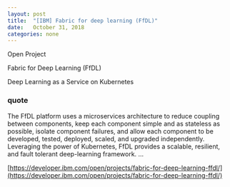 ```yaml
---
layout: post
title:  "[IBM] Fabric for deep learning (FfDL)"
date:   October 31, 2018
categories: none
---
```




Open Project



Fabric for Deep Learning (FfDL)

Deep Learning as a Service on Kubernetes



### quote 



The FfDL platform uses a microservices architecture to reduce coupling between components, keep each component simple and as stateless as possible, isolate component failures, and allow each component to be developed, tested, deployed, scaled, and upgraded independently. Leveraging the power of Kubernetes, FfDL provides a scalable, resilient, and fault tolerant deep-learning framework. ...



[https://developer.ibm.com/open/projects/fabric-for-deep-learning-ffdl/](https://developer.ibm.com/open/projects/fabric-for-deep-learning-ffdl/)







 

